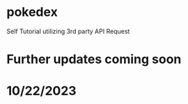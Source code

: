 # pokedex
Self Tutorial utilizing 3rd party API Request


# Further updates coming soon

# 10/22/2023